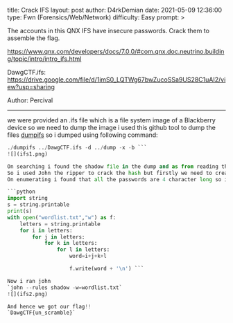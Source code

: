 title: Crack IFS
layout: post
author: D4rkDemian
date: 2021-05-09 12:36:00 
type: Fwn (Forensics/Web/Network)
difficulty: Easy
prompt: >
    

The accounts in this QNX IFS have insecure passwords. Crack them to assemble the flag.

https://www.qnx.com/developers/docs/7.0.0/#com.qnx.doc.neutrino.building/topic/intro/intro_ifs.html

DawgCTF.ifs: https://drive.google.com/file/d/1imS0_LQTWg67bwZucoSSa9US28C1uAI2/view?usp=sharing

Author: Percival

---

we were provided an .ifs file which is a file system image of a Blackberry device so we need to dump the image i used this github tool to dump the files 
[dumpifs](https://github.com/askac/dumpifs)
so i dumped using following command:

```python
./dumpifs ../DawgCTF.ifs -d ../dump -x -b ```
![](ifs1.png)

On searching i found the shadow file in the dump and as from reading the prompt it is clear that the passwords are very weak...
So i used John the ripper to crack the hash but firstly we need to create our own wordlist.
On enumerating i found that all the passwords are 4 character long so i wrote a script to make a wordlist:

```python 
import string
s = string.printable
print(s)
with open("wordlist.txt","w") as f:
    letters = string.printable
    for i in letters:
        for j in letters:
            for k in letters:
                for l in letters:
                    word=i+j+k+l

                    f.write(word + '\n') ```

Now i ran john 
`john --rules shadow -w=wordlist.txt`
![](ifs2.png)

And hence we got our flag!! 
`DawgCTF{un_scramble}`
